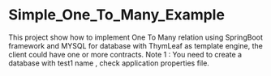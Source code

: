 # Simple_One_To_Many_Example
This project show how to implement One To Many relation using SpringBoot framework and MYSQL for database with ThymLeaf as template engine, the client could have one or more contracts.
Note 1 : You need to create a database with test1 name , check application properties file.
